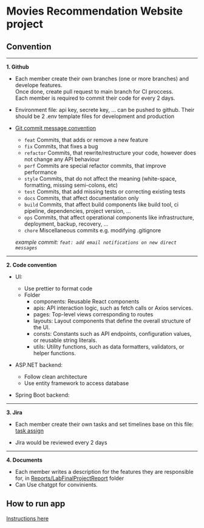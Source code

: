 # Movies Recommendation Website project

## Convention

---

**1. Github**

-   Each member create their own branches (one or more branches) and develope features. <br> Once done, create pull request to main branch for CI proccess.<br> Each member is required to commit their code for every 2 days.<br>

-   Environment file: api key, secrete key, ... can be pushed to github. Their should be 2 .env template files for development and production

-   [Git commit message convention](https://gist.github.com/qoomon/5dfcdf8eec66a051ecd85625518cfd13)

    -   `feat` Commits, that adds or remove a new feature
    -   `fix` Commits, that fixes a bug
    -   `refactor` Commits, that rewrite/restructure your code, however does not change any API behaviour
    -   `perf` Commits are special refactor commits, that improve performance
    -   `style` Commits, that do not affect the meaning (white-space, formatting, missing semi-colons, etc)
    -   `test` Commits, that add missing tests or correcting existing tests
    -   `docs` Commits, that affect documentation only
    -   `build` Commits, that affect build components like build tool, ci pipeline, dependencies, project version, ...
    -   `ops` Commits, that affect operational components like infrastructure, deployment, backup, recovery, ...
    -   `chore` Miscellaneous commits e.g. modifying .gitignore <br>

    _example commit: `feat: add email notifications on new direct messages`_

---

**2. Code convention**

-   UI:

    -   Use prettier to format code
    -   Folder
        -   components: Reusable React components
        -   apis: API interaction logic, such as fetch calls or Axios services.
        -   pages: Top-level views corresponding to routes
        -   layouts: Layout components that define the overall structure of the UI.
        -   consts: Constants such as API endpoints, configuration values, or reusable string literals.
        -   utils: Utility functions, such as data formatters, validators, or helper functions.

-   ASP.NET backend:

    -   Follow clean architecture
    -   Use entity framework to access database

-   Spring Boot backend:

---

**3. Jira**

-   Each member create their own tasks and set timelines base on this file: [task assign](https://docs.google.com/spreadsheets/d/1-FGll0zG-p26ScuKfIzvkhJsJWIjO9MM/edit?gid=1078026055#gid=1078026055)

-   Jira would be reviewed every 2 days

---

**4. Documents**

-   Each member writes a description for the features they are responsible for, in [Reports/LabFinalProjectReport](./Reports/LabFinalProjectReport/README.md) folder
-   Can Use chatgpt for convinients.

## How to run app

[Instructions here](./Source/README.md)
